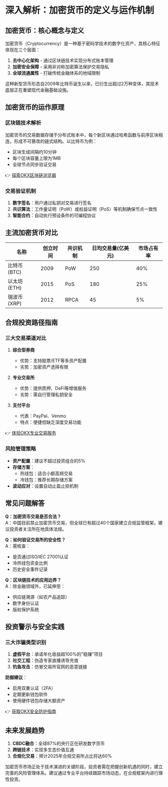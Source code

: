 # 深入解析：加密货币的定义与运作机制

## 加密货币：核心概念与定义  
加密货币（Cryptocurrency）是一种基于密码学技术的数字化资产，其核心特征体现在三个层面：  
1. **去中心化架构** - 通过区块链技术实现分布式账本管理  
2. **加密安全保障** - 采用非对称加密算法保护交易隐私  
3. **全球流通属性** - 打破传统金融体系的地域限制  

这种新型货币形态自2009年比特币诞生以来，已衍生出超过2万种变体，其技术底层正在重塑现代金融基础设施。

## 加密货币的运作原理  
### 区块链技术解析  
加密货币的交易数据存储于分布式账本中，每个新区块通过哈希函数与前序区块相连，形成不可篡改的链式结构。以比特币为例：  
- 区块生成间隔约10分钟  
- 每个区块容量上限为1MB  
- 全球节点同步验证交易  

👉 [探索OKX区块链浏览器](https://bit.ly/okx_welcome)  

### 交易验证机制  
1. **数字签名**：用户通过私钥对交易进行签名  
2. **共识算法**：工作量证明（PoW）或权益证明（PoS）等机制确保节点一致性  
3. **智能合约**：自动执行预设条件的可编程协议  

## 主流加密货币对比  
| 名称       | 创立时间 | 共识机制 | 日均交易量(亿美元) | 市场占有率 |
|------------|----------|----------|--------------------|------------|
| 比特币(BTC) | 2009     | PoW      | 250                | 40%        |
| 以太坊(ETH) | 2015     | PoS      | 180                | 25%        |
| 瑞波币(XRP) | 2012     | RPCA     | 45                 | 5%         |

## 合规投资路径指南  
### 三大交易渠道对比  
1. **综合型券商**  
   - 优势：支持股票/ETF等多资产配置  
   - 劣势：加密资产选择有限  

2. **专业交易所**  
   - 优势：提供质押、DeFi等增值服务  
   - 劣势：需自行管理私钥安全  

3. **支付平台**  
   - 代表：PayPal、Venmo  
   - 特点：便捷但缺乏深度交易功能  

👉 [体验OKX专业交易服务](https://bit.ly/okx_welcome)  

### 风险管理策略  
- **资产配置**：建议不超过投资组合的5%  
- **存储方案**：  
  - 热钱包：适合小额高频交易  
  - 冷钱包：推荐长期存储方案  
- **波动应对**：设置自动止盈止损机制  

## 常见问题解答  
**Q：加密货币交易是否合法？**  
A：中国目前禁止加密货币交易，但全球已有超过40个国家建立合规监管框架。建议投资者关注所在地具体法规。

**Q：如何验证交易所的安全性？**  
A：需核查：  
- 是否通过ISO/IEC 27001认证  
- 冷热钱包资金比例  
- 历史安全事件记录  

**Q：区块链技术的应用边界？**  
A：除金融领域外，已延伸至：  
- 供应链溯源（如农产品追踪）  
- 数字身份认证  
- 版权保护系统  

## 投资警示与安全实践  
### 三大诈骗类型识别  
1. **虚假平台**：承诺年化收益超100%的"稳赚"项目  
2. **社交工程**：伪造专家直播诱导充值  
3. **钓鱼攻击**：仿冒交易所官网的恶意链接  

**防御建议**：  
- 启用双重认证（2FA）  
- 定期更新钱包软件  
- 使用硬件钱包存储大额资产  

👉 [获取OKX安全防护指南](https://bit.ly/okx_welcome)  

## 未来发展趋势  
1. **CBDC融合**：全球87%的央行正在研发数字货币  
2. **跨链技术**：实现多生态价值互通  
3. **合规化交易**：预计2025年合规交易所占比将达60%  

加密货币市场正处于技术演进的关键阶段，投资者需在把握创新机遇的同时，建立完善的风险管理体系。建议通过专业平台持续跟踪市场动态，在合规框架内进行理性投资。
